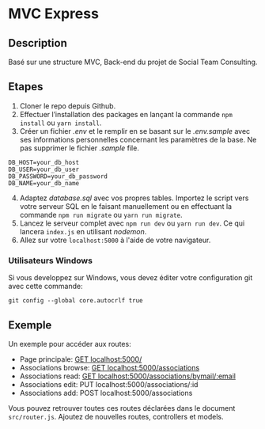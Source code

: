 # MVC Express

## Description

Basé sur une structure MVC, Back-end du projet de Social Team Consulting.

## Etapes

1. Cloner le repo depuis Github.
2. Effectuer l’installation des packages en lançant la commande `npm install` ou `yarn install`.
3. Créer un fichier _.env_ et le remplir en se basant sur le _.env.sample_ avec ses informations personnelles concernant les paramètres de la base.
   Ne pas supprimer le fichier _.sample_ file.

```
DB_HOST=your_db_host
DB_USER=your_db_user
DB_PASSWORD=your_db_password
DB_NAME=your_db_name
```

4. Adaptez _database.sql_ avec vos propres tables. Importez le script vers votre serveur SQL en le faisant manuellement ou en effectuant la commande `npm run migrate` ou `yarn run migrate`.
5. Lancez le serveur complet avec `npm run dev` ou `yarn run dev`. Ce qui lancera `index.js` en utilisant _nodemon_.
6. Allez sur votre `localhost:5000` à l'aide de votre navigateur.

### Utilisateurs Windows

Si vous developpez sur Windows, vous devez éditer votre configuration git avec cette commande:

`git config --global core.autocrlf true`

## Exemple

Un exemple pour accéder aux routes:

- Page principale: [GET localhost:5000/](localhost:5000/)
- Associations browse: [GET localhost:5000/associations](localhost:5000/associations)
- Associations read: [GET localhost:5000/associations/bymail/:email](localhost:5000/associations/bymail/uneadresse4@hello.fr)
- Associations edit: PUT localhost:5000/associations/:id
- Associations add: POST localhost:5000/associations

Vous pouvez retrouver toutes ces routes déclarées dans le document `src/router.js`.
Ajoutez de nouvelles routes, controllers et models.
